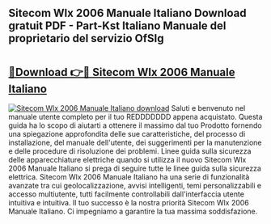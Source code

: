 ## Sitecom Wlx 2006 Manuale Italiano Download gratuit PDF - Part-Kst Italiano Manuale del proprietario del servizio OfSIg

# <h2><a href="http://dfaczpf.blite.top/?on=Sitecom+Wlx+2006+Manuale+Italiano">🔗Download 👉🔴 Sitecom Wlx 2006 Manuale Italiano</a></h2>

[![Sitecom Wlx 2006 Manuale Italiano download](https://i.imgur.com/lujVjoI.png)](http://dfaczpf.blite.top/?on=Sitecom+Wlx+2006+Manuale+Italiano)
Saluti e benvenuto nel manuale utente completo per il tuo REDDDDDDD appena acquistato. Questa guida ha lo scopo di aiutarti a ottenere il massimo dal tuo Prodotto fornendo una spiegazione approfondita delle sue caratteristiche, del processo di installazione, del manuale dell'utente, dei suggerimenti per la manutenzione e delle procedure di risoluzione dei problemi. Linee guida sulla sicurezza delle apparecchiature elettriche quando si utilizza il nuovo Sitecom Wlx 2006 Manuale Italiano si prega di seguire tutte le linee guida sulla sicurezza elettrica. Sitecom Wlx 2006 Manuale Italiano ha una serie di funzionalità avanzate tra cui geolocalizzazione, avvisi intelligenti, temi personalizzabili e accesso multiutente, tutti facilmente controllabili dall'interfaccia utente intuitiva e intuitiva. Il tuo successo è la nostra priorità Sitecom Wlx 2006 Manuale Italiano. Ci impegniamo a garantire la tua massima soddisfazione.
